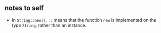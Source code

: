 ## notes to self

- in `String::new()`, `::` means that the function `new` is implemented on the *type* `String`,
  rather than an instance.

